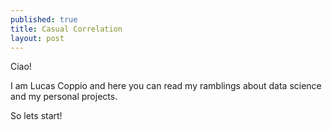 ```yaml
---
published: true
title: Casual Correlation
layout: post
---
```

Ciao!

I am Lucas Coppio and here you can read my ramblings about data science and my personal projects.

So lets start!